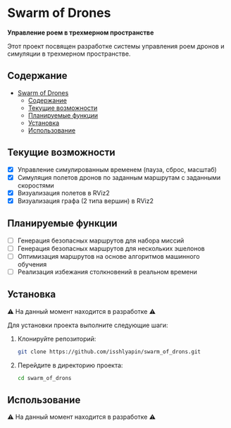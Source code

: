 # Swarm of Drones

**Управление роем в трехмерном пространстве**

Этот проект посвящен разработке системы управления роем дронов и симуляции в трехмерном пространстве.

## Содержание

- [Swarm of Drones](#swarm-of-drones)
  - [Содержание](#содержание)
  - [Текущие возможности](#текущие-возможности)
  - [Планируемые функции](#планируемые-функции)
  - [Установка](#установка)
  - [Использование](#использование)

## Текущие возможности

- [x] Управление симулированным временем (пауза, сброс, масштаб)
- [x] Симуляция полетов дронов по заданным маршрутам с заданными скоростями
- [x] Визуализация полетов в RViz2
- [x] Визуализация графа (2 типа вершин) в RViz2

## Планируемые функции

- [ ] Генерация безопасных маршрутов для набора миссий
- [ ] Генерация безопасных маршрутов для нескольких эшелонов
- [ ] Оптимизация маршрутов на основе алгоритмов машинного обучения  
- [ ] Реализация избежания столкновений в реальном времени

## Установка

⚠️ На данный момент находится в разработке ⚠️

Для установки проекта выполните следующие шаги:

1. Клонируйте репозиторий:
   ```bash
   git clone https://github.com/isshlyapin/swarm_of_drons.git
   ```
2. Перейдите в директорию проекта:
   ```bash
   cd swarm_of_drons
   ```

## Использование

⚠️ На данный момент находится в разработке ⚠️
